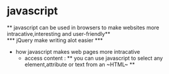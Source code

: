 

# javascript 
** javascript can be used in browsers to make websites more intracative,interesting and user-friendly**   
*** jQuery make writing alot easier ***
   - how javascript makes web pages more intracative    
      - access content : ** you can use javascript to select any element,attribute or text from an ~HTML~ **